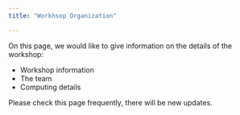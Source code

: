 ```yaml
---
title: "Workhsop Organization"

---
```


On this page, we would like to give information on the details of the workshop:

+ Workshop information
+ The team
+ Computing details

Please check this page frequently, there will be new updates.